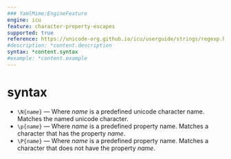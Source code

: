 ```yaml
---
### YamlMime:EngineFeature
engine: icu
feature: character-property-escapes
supported: true
reference: https://unicode-org.github.io/icu/userguide/strings/regexp.html#regular-expression-metacharacters
#description: *content.description
syntax: *content.syntax
#example: *content.example
---
```

# syntax

- <code>\N{<em>name</em>}</code> &mdash; Where *name* is a predefined unicode character name. Matches the named unicode character.
- <code>\p{<em>name</em>}</code> &mdash; Where *name* is a predefined property name. Matches a character that has the property *name*.
- <code>\P{<em>name</em>}</code> &mdash; Where *name* is a predefined property name. Matches a character that does not have the property *name*.
